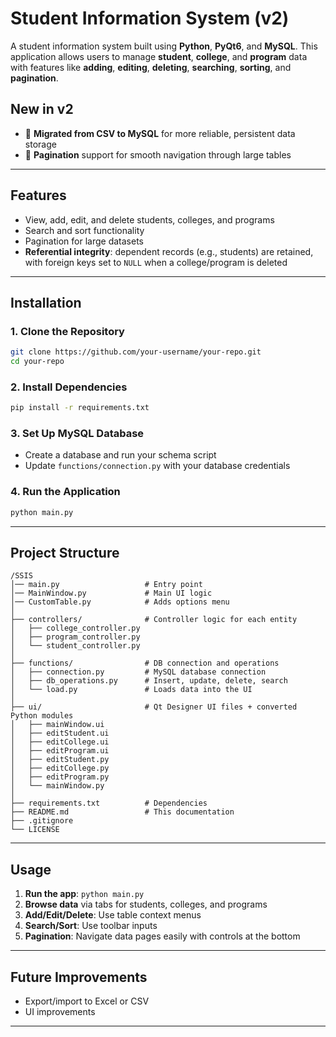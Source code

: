 # **Student Information System (v2)**

A student information system built using **Python**, **PyQt6**, and **MySQL**. This application allows users to manage **student**, **college**, and **program** data with features like **adding**, **editing**, **deleting**, **searching**, **sorting**, and **pagination**.

## **New in v2**
- 🔄 **Migrated from CSV to MySQL** for more reliable, persistent data storage
- 📄 **Pagination** support for smooth navigation through large tables

---

## **Features**

- View, add, edit, and delete students, colleges, and programs  
- Search and sort functionality  
- Pagination for large datasets  
- **Referential integrity**: dependent records (e.g., students) are retained, with foreign keys set to `NULL` when a college/program is deleted  

---

## **Installation**

### **1. Clone the Repository**
```bash
git clone https://github.com/your-username/your-repo.git
cd your-repo
```

### **2. Install Dependencies**
```bash
pip install -r requirements.txt
```

### **3. Set Up MySQL Database**
- Create a database and run your schema script
- Update `functions/connection.py` with your database credentials

### **4. Run the Application**
```bash
python main.py
```

---

## **Project Structure**
```
/SSIS
│── main.py                   # Entry point
│── MainWindow.py             # Main UI logic
│── CustomTable.py            # Adds options menu
│
├── controllers/              # Controller logic for each entity
│   ├── college_controller.py
│   ├── program_controller.py
│   └── student_controller.py
│
├── functions/                # DB connection and operations
│   ├── connection.py         # MySQL database connection
│   ├── db_operations.py      # Insert, update, delete, search
│   └── load.py               # Loads data into the UI
│
├── ui/                       # Qt Designer UI files + converted Python modules
│   ├── mainWindow.ui
│   ├── editStudent.ui
│   ├── editCollege.ui
│   ├── editProgram.ui
│   ├── editStudent.py
│   ├── editCollege.py
│   ├── editProgram.py
│   └── mainWindow.py
│
├── requirements.txt          # Dependencies
├── README.md                 # This documentation
├── .gitignore
└── LICENSE
```

---

## **Usage**
1. **Run the app**: `python main.py`  
2. **Browse data** via tabs for students, colleges, and programs  
3. **Add/Edit/Delete**: Use table context menus  
4. **Search/Sort**: Use toolbar inputs  
5. **Pagination**: Navigate data pages easily with controls at the bottom

---

## **Future Improvements**
- Export/import to Excel or CSV
- UI improvements

---
